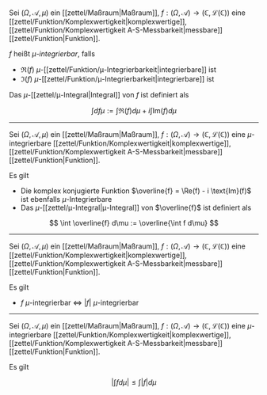 Sei $(\Omega, \mathcal{A}, \mu)$ ein [[zettel/Maßraum|Maßraum]], $f: (\Omega, \mathcal{A}) \to (\mathbb{C}, \mathcal{L}(\mathbb{C}))$ eine [[zettel/Funktion/Komplexwertigkeit|komplexwertige]], [[zettel/Funktion/Komplexwertigkeit A-S-Messbarkeit|messbare]] [[zettel/Funktion|Funktion]].

$f$ heißt *$\mu$-integrierbar*, falls
- $\Re(f)$ $\mu$-[[zettel/Funktion/μ-Integrierbarkeit|integrierbare]] ist
- $\Im(f)$ $\mu$-[[zettel/Funktion/μ-Integrierbarkeit|integrierbare]] ist

Das $\mu$-[[zettel/μ-Integral|Integral]] von $f$ ist definiert als

$$
	\int d f\mu := \int \Re(f) d\mu + i \int \text{Im}(f) d\mu
$$

---

Sei $(\Omega, \mathcal{A}, \mu)$ ein [[zettel/Maßraum|Maßraum]], $f: (\Omega, \mathcal{A}) \to (\mathbb{C}, \mathcal{L}(\mathbb{C}))$ eine $\mu$-integrierbare [[zettel/Funktion/Komplexwertigkeit|komplexwertige]], [[zettel/Funktion/Komplexwertigkeit A-S-Messbarkeit|messbare]] [[zettel/Funktion|Funktion]].

Es gilt
- Die komplex konjugierte Funktion $\overline{f} = \Re(f) - i \text{Im}(f)$ ist ebenfalls $\mu$-Integrierbare
- Das  $\mu$-[[zettel/μ-Integral|μ-Integral]] von $\overline{f}$ ist definiert als

$$
	\int \overline{f} d\mu := \overline{\int f d\mu}
$$

---

Sei $(\Omega, \mathcal{A}, \mu)$ ein [[zettel/Maßraum|Maßraum]], $f: (\Omega, \mathcal{A}) \to (\mathbb{C}, \mathcal{L}(\mathbb{C}))$ eine [[zettel/Funktion/Komplexwertigkeit|komplexwertige]], [[zettel/Funktion/Komplexwertigkeit A-S-Messbarkeit|messbare]] [[zettel/Funktion|Funktion]].

Es gilt
- $f$ $\mu$-integrierbar $\iff$ $|f|$ $\mu$-integrierbar

---

Sei $(\Omega, \mathcal{A}, \mu)$ ein [[zettel/Maßraum|Maßraum]], $f: (\Omega, \mathcal{A}) \to (\mathbb{C}, \mathcal{L}(\mathbb{C}))$ eine $\mu$-integrierbare [[zettel/Funktion/Komplexwertigkeit|komplexwertige]], [[zettel/Funktion/Komplexwertigkeit A-S-Messbarkeit|messbare]] [[zettel/Funktion|Funktion]].

Es gilt

$$
	\left| \int f d\mu \right| \le \int |f| d\mu
$$